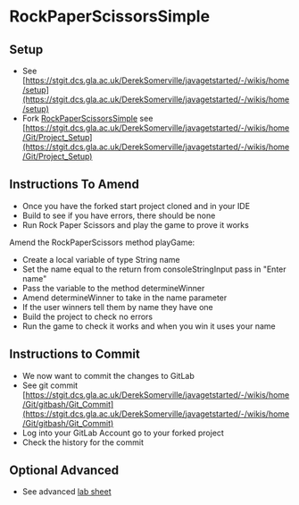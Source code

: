 # RockPaperScissorsSimple

## Setup

* See [https://stgit.dcs.gla.ac.uk/DerekSomerville/javagetstarted/-/wikis/home/setup](https://stgit.dcs.gla.ac.uk/DerekSomerville/javagetstarted/-/wikis/home/setup)
* Fork [RockPaperScissorsSimple](https://stgit.dcs.gla.ac.uk/DerekSomerville/rockpaperscissorssimple) see [https://stgit.dcs.gla.ac.uk/DerekSomerville/javagetstarted/-/wikis/home/Git/Project_Setup](https://stgit.dcs.gla.ac.uk/DerekSomerville/javagetstarted/-/wikis/home/Git/Project_Setup)

## Instructions To Amend

* Once you have the forked start project cloned and in your IDE
* Build to see if you have errors, there should be none
* Run Rock Paper Scissors and play the game to prove it works

Amend the RockPaperScissors method playGame:
* Create a local variable of type String name
* Set the name equal to the return from consoleStringInput pass in "Enter name"
* Pass the variable to the method determineWinner
* Amend determineWinner to take in the name parameter
* If the user winners tell them by name they have one
* Build the project to check no errors
* Run the game to check it works and when you win it uses your name

## Instructions to Commit

* We now want to commit the changes to GitLab
* See git commit [https://stgit.dcs.gla.ac.uk/DerekSomerville/javagetstarted/-/wikis/home/Git/gitbash/Git_Commit](https://stgit.dcs.gla.ac.uk/DerekSomerville/javagetstarted/-/wikis/home/Git/gitbash/Git_Commit)
* Log into your GitLab Account go to your forked project
* Check the history for the commit

## Optional Advanced
* See advanced [lab sheet](https://stgit.dcs.gla.ac.uk/DerekSomerville/RockPaperScissorsMutiple/-/blob/main/README.md)
